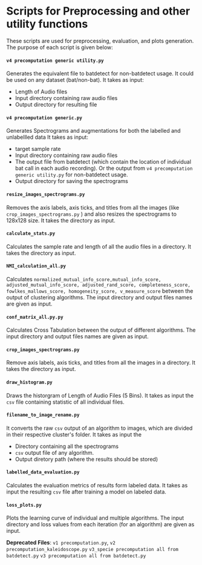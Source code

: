 # Scripts for Preprocessing and other utility functions 
These scripts are used for preprocessing, evaluation, and plots generation. The purpose of each script is given below:

#### `v4 precomputation generic utility.py`
Generates the equivalent file to batdetect for non-batdetect usage. It could be used on any dataset (bat/non-bat).  It takes as input:
* Length of Audio files
* Input directory containing raw audio files
* Output directory for resulting file
 
#### `v4 precomputation generic.py`
Generates Spectrograms and augmentations for both the labelled and unlabellled data  It takes as input:
* target sample rate
* Input directory containing raw audio files
* The output file from batdetect (which contain the location of individual bat call in each audio recording). Or the output from `v4 precomputation generic utility.py` for non-batdetect usage. 
* Output directory for saving the spectrograms


#### `resize_images_spectrograms.py`
Removes the axis labels, axis ticks, and titles from all the images (like `crop_images_spectrograms.py` ) and also resizes the spectrograms to 128x128 size. It takes the directory as input.



#### `calculate_stats.py`
Calculates the sample rate and length of all the audio files in a directory. It takes the directory as input. 

#### `NMI_calculation_all.py`
Calculates `normalized_mutual_info_score,mutual_info_score,
 adjusted_mutual_info_score, adjusted_rand_score, completeness_score, fowlkes_mallows_score, homogeneity_score, v_measure_score` between the output of clustering algorithms. 
The input directory and output files names are given as input. 

#### `conf_matrix_all.py.py`
Calculates Cross Tabulation between the output of different algorithms. The input directory and output files names are given as input.  

#### `crop_images_spectrograms.py`
Remove axis labels, axis ticks, and titles from all the images in a directory. It takes the directory as input.

#### `draw_histogram.py`
Draws the historgram of Length of Audio Files (5 Bins). It takes as input the `csv` file containing statistic of all individual files. 

#### `filename_to_image_rename.py`
It converts the raw `csv` output of an algorithm to images, which are divided in their respective cluster's folder. It takes as input the 
* Directory containing all the spectrograms
* `csv` output file of any algorithm.
* Output diretory path (where the results should be stored)

#### `labelled_data_evaluation.py`
Calculates the evaluation metrics of results form labeled data. It takes as input the resulting `csv` file after training a model on labeled data.

#### `loss_plots.py`
Plots the learning curve of individual and multiple algorithms. The input directory and loss values from each iteration (for an algorithm) are given as input.  

**Deprecated Files**: `v1 precomputation.py`, `v2 precomputation_kaleidoscope.py` `v3_specie precomputation all from batdetect.py` `v3 precomputation all from batdetect.py`
